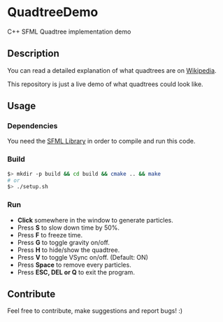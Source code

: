 # QuadtreeDemo
C++ SFML Quadtree implementation demo

## Description
You can read a detailed explanation of what quadtrees are on [Wikipedia](https://en.wikipedia.org/wiki/Quadtree).

This repository is just a live demo of what quadtrees could look like.  

## Usage
### Dependencies
You need the [SFML Library](https://github.com/SFML/SFML) in order to compile and run this code.

### Build
```sh
$> mkdir -p build && cd build && cmake .. && make
# or
$> ./setup.sh
```

### Run
* **Click** somewhere in the window to generate particles.
* Press **S** to slow down time by 50%.
* Press **F** to freeze time.
* Press **G** to toggle gravity on/off.
* Press **H** to hide/show the quadtree.
* Press **V** to toggle VSync on/off. (Default: ON)
* Press **Space** to remove every particles.
* Press **ESC, DEL or Q** to exit the program.

## Contribute
Feel free to contribute, make suggestions and report bugs! :)
